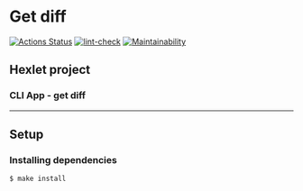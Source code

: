 # Get diff

[![Actions Status](https://github.com/ArtMan-8/frontend-project-lvl2/workflows/hexlet-check/badge.svg)](https://github.com/ArtMan-8/frontend-project-lvl2/actions) [![lint-check](https://github.com/ArtMan-8/frontend-project-lvl2/actions/workflows/lint-check.yml/badge.svg)](https://github.com/ArtMan-8/frontend-project-lvl2/actions/workflows/lint-check.yml) [![Maintainability](https://api.codeclimate.com/v1/badges/6c0ca5e71cbfc16c7182/maintainability)](https://codeclimate.com/github/ArtMan-8/frontend-project-lvl2/maintainability)

## Hexlet project 
### CLI App - get diff

---

## Setup
### Installing dependencies 

```bash
$ make install
```
